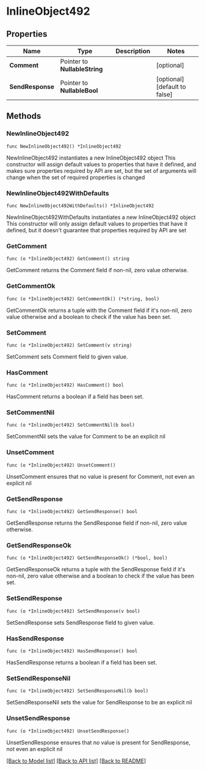 # InlineObject492

## Properties

Name | Type | Description | Notes
------------ | ------------- | ------------- | -------------
**Comment** | Pointer to **NullableString** |  | [optional] 
**SendResponse** | Pointer to **NullableBool** |  | [optional] [default to false]

## Methods

### NewInlineObject492

`func NewInlineObject492() *InlineObject492`

NewInlineObject492 instantiates a new InlineObject492 object
This constructor will assign default values to properties that have it defined,
and makes sure properties required by API are set, but the set of arguments
will change when the set of required properties is changed

### NewInlineObject492WithDefaults

`func NewInlineObject492WithDefaults() *InlineObject492`

NewInlineObject492WithDefaults instantiates a new InlineObject492 object
This constructor will only assign default values to properties that have it defined,
but it doesn't guarantee that properties required by API are set

### GetComment

`func (o *InlineObject492) GetComment() string`

GetComment returns the Comment field if non-nil, zero value otherwise.

### GetCommentOk

`func (o *InlineObject492) GetCommentOk() (*string, bool)`

GetCommentOk returns a tuple with the Comment field if it's non-nil, zero value otherwise
and a boolean to check if the value has been set.

### SetComment

`func (o *InlineObject492) SetComment(v string)`

SetComment sets Comment field to given value.

### HasComment

`func (o *InlineObject492) HasComment() bool`

HasComment returns a boolean if a field has been set.

### SetCommentNil

`func (o *InlineObject492) SetCommentNil(b bool)`

 SetCommentNil sets the value for Comment to be an explicit nil

### UnsetComment
`func (o *InlineObject492) UnsetComment()`

UnsetComment ensures that no value is present for Comment, not even an explicit nil
### GetSendResponse

`func (o *InlineObject492) GetSendResponse() bool`

GetSendResponse returns the SendResponse field if non-nil, zero value otherwise.

### GetSendResponseOk

`func (o *InlineObject492) GetSendResponseOk() (*bool, bool)`

GetSendResponseOk returns a tuple with the SendResponse field if it's non-nil, zero value otherwise
and a boolean to check if the value has been set.

### SetSendResponse

`func (o *InlineObject492) SetSendResponse(v bool)`

SetSendResponse sets SendResponse field to given value.

### HasSendResponse

`func (o *InlineObject492) HasSendResponse() bool`

HasSendResponse returns a boolean if a field has been set.

### SetSendResponseNil

`func (o *InlineObject492) SetSendResponseNil(b bool)`

 SetSendResponseNil sets the value for SendResponse to be an explicit nil

### UnsetSendResponse
`func (o *InlineObject492) UnsetSendResponse()`

UnsetSendResponse ensures that no value is present for SendResponse, not even an explicit nil

[[Back to Model list]](../README.md#documentation-for-models) [[Back to API list]](../README.md#documentation-for-api-endpoints) [[Back to README]](../README.md)



